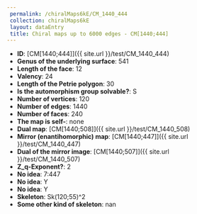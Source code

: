 ```yaml
--- 
 permalink: /chiralMaps6kE/CM_1440_444 
 collection: chiralMaps6kE
 layout: dataEntry
 title: Chiral maps up to 6000 edges - CM[1440;444]
---
```


- **ID**: [CM[1440;444]]({{ site.url }}/test/CM_1440_444)
- **Genus of the underlying surface**: 541
- **Length of the face**: 12
- **Valency**: 24
- **Length of the Petrie polygon**: 30
- **Is the automorphism group solvable?**: S
- **Number of vertices**: 120
- **Number of edges**: 1440
- **Number of faces**: 240
- **The map is self-**: none
- **Dual map**: [CM[1440;508]]({{ site.url }}/test/CM_1440_508)
- **Mirror (enantihomorphic) map**: [CM[1440;447]]({{ site.url }}/test/CM_1440_447)
- **Dual of the mirror image**: [CM[1440;507]]({{ site.url }}/test/CM_1440_507)
- **Z_q-Exponent?**: 2
- **No idea**:  7:447
- **No idea**: Y
- **No idea**: Y
- **Skeleton**: Sk(120;55)^2
- **Some other kind of skeleton**: nan
